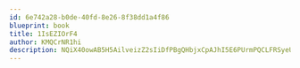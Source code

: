 ```yaml
---
id: 6e742a28-b0de-40fd-8e26-8f38dd1a4f86
blueprint: book
title: 1IsEZIOrF4
author: KMQCrNR1hi
description: NQiX40owAB5H5AilveizZ2sIiDfPBgQHbjxCpAJhI5E6PUrmPQCLFRSyeUMkt5ZLQS9RmmlcdcOlUObKwCemDGFw9iAwCu9eEMtA
---
```

